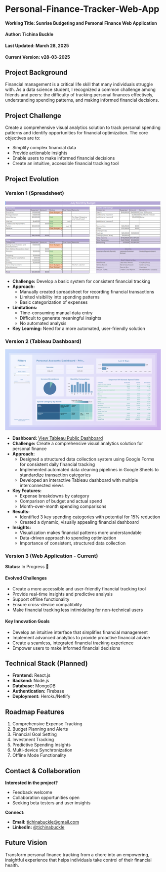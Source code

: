 # Personal-Finance-Tracker-Web-App
#### Working Title: **Sunrise** Budgeting and Personal Finance Web Application
#### Author: Tichina Buckle
#### Last Updated: March 28, 2025
#### Current Version: v28-03-2025

## Project Background
Financial management is a critical life skill that many individuals struggle with. As a data science student, I recognized a common challenge among friends and peers: the difficulty of tracking personal finances effectively, understanding spending patterns, and making informed financial decisions.

## Project Challenge
Create a comprehensive visual analytics solution to track personal spending patterns and identify opportunities for financial optimization. The core objectives are to:
- Simplify complex financial data
- Provide actionable insights
- Enable users to make informed financial decisions
- Create an intuitive, accessible financial tracking tool

## Project Evolution

### Version 1 (Spreadsheet)
![Version 1 Spreadsheet Image](README/image.png)
- **Challenge:** Develop a basic system for consistent financial tracking
- **Approach:** 
  - Manually created spreadsheet for recording financial transactions
  - Limited visibility into spending patterns
  - Basic categorization of expenses
- **Limitations:**
  - Time-consuming manual data entry
  - Difficult to generate meaningful insights
  - No automated analysis
- **Key Learning:** Need for a more automated, user-friendly solution

### Version 2 (Tableau Dashboard)
![Version 2 Dashboard Image](README/dashboard.png)
- **Dashboard:** [View Tableau Public Dashboard](https://public.tableau.com/views/PersonalAccountsDashboard/PersonalAccountsDashboard?:language=en-US&:sid=&:redirect=auth&:display_count=n&:origin=viz_share_link)
- **Challenge:** Create a comprehensive visual analytics solution for personal finance
- **Approach:** 
  - Designed a structured data collection system using Google Forms for consistent daily financial tracking
  - Implemented automated data cleaning pipelines in Google Sheets to standardize transaction categories
  - Developed an interactive Tableau dashboard with multiple interconnected views
- **Key Features:**
  - Expense breakdowns by category
  - Comparison of budget and actual spend
  - Month-over-month spending comparisons
- **Results:** 
  - Identified 3 key spending categories with potential for 15% reduction
  - Created a dynamic, visually appealing financial dashboard
- **Insights:**
  - Visualization makes financial patterns more understandable
  - Data-driven approach to spending optimization
  - Importance of consistent, structured data collection

### Version 3 (Web Application - Current)
**Status:** In Progress 🚧

#### Evolved Challenges
- Create a more accessible and user-friendly financial tracking tool
- Provide real-time insights and predictive analysis
- Support offline functionality
- Ensure cross-device compatibility
- Make financial tracking less intimidating for non-technical users

#### Key Innovation Goals
- Develop an intuitive interface that simplifies financial management
- Implement advanced analytics to provide proactive financial advice
- Create a seamless, integrated financial tracking experience
- Empower users to make informed financial decisions

## Technical Stack (Planned)
- **Frontend:** React.js
- **Backend:** Node.js
- **Database:** MongoDB
- **Authentication:** Firebase
- **Deployment:** Heroku/Netlify

## Roadmap Features
1. Comprehensive Expense Tracking
2. Budget Planning and Alerts
3. Financial Goal Setting
4. Investment Tracking
5. Predictive Spending Insights
6. Multi-device Synchronization
7. Offline Mode Functionality

## Contact & Collaboration
**Interested in the project?**
- Feedback welcome
- Collaboration opportunities open
- Seeking beta testers and user insights

**Connect:**
- **Email:** tichinabuckle@gmail.com
- **LinkedIn:** [@tichinabuckle](https://www.linkedin.com/in/tichinabuckle/)

## Future Vision
Transform personal finance tracking from a chore into an empowering, insightful experience that helps individuals take control of their financial health.
